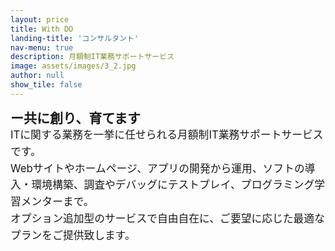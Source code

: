 ```yaml
---
layout: price
title: With DO 
landing-title: 'コンサルタント'
nav-menu: true
description: 月額制IT業務サポートサービス
image: assets/images/3_2.jpg
author: null
show_tile: false
---
```

<span style="font-weight:bold;font-size:1.5em;margin-bottom:40px;">ー共に創り、育てます</span><br>
<span style="font-weight:normal;font-size:1.2em;line-height:1.6em;">
ITに関する業務を一挙に任せられる月額制IT業務サポートサービスです。<br>
Webサイトやホームページ、アプリの開発から運用、ソフトの導入・環境構築、調査やデバッグにテストプレイ、プログラミング学習メンターまで。<br>
オプション追加型のサービスで自由自在に、ご要望に応じた最適なプランをご提供致します。<br>
</span><br>
